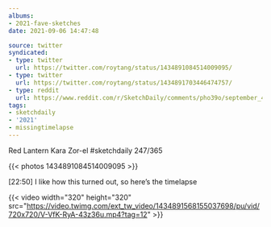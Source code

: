 ```yaml
---
albums:
- 2021-fave-sketches
date: 2021-09-06 14:47:48

source: twitter
syndicated:
- type: twitter
  url: https://twitter.com/roytang/status/1434891084514009095/
- type: twitter
  url: https://twitter.com/roytang/status/1434891703446474757/
- type: reddit
  url: https://www.reddit.com/r/SketchDaily/comments/pho39o/september_4th_double_rainbow/hbtbhld/
tags:
- sketchdaily
- '2021'
- missingtimelapse
---
```


Red Lantern Kara Zor-el #sketchdaily 247/365 

{{< photos 1434891084514009095 >}}

[22:50] I like how this turned out, so here’s the timelapse 

{{< video width="320" height="320" src="https://video.twimg.com/ext_tw_video/1434891568155037698/pu/vid/720x720/V-VfK-RyA-43z36u.mp4?tag=12" >}}